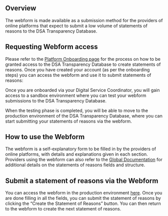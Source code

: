 ## Overview

The webform is made available as a submission method for the providers of online platforms that expect to submit a low volume of statements of reasons to the DSA Transparency Database.

## Requesting Webform access

Please refer to the [Platform Onboarding page](/profile/page/onboarding) for the process on how to be granted access to the DSA Transparency Database to create statements of reasons. Once you have created your account (as per the onboarding steps) you can access the webform and use it to submit statements of reasons:

Once you are onboarded via your Digital Service Coordinator, you will gain access to a sandbox environment where you can test your webform submissions to the DSA Transparency Database.

When the testing phase is completed, you will be able to move to the production environment of the DSA Transparency Database, where you can start submitting your statements of reasons via the webform.

## How to use the Webform
The webform is a self-explanatory form to be filled in by the providers of online platforms, with details and explanations given in each section. Providers using the webform can also refer to the [Global Documentation](/profile/page/documentation) for additional details on the statements of reasons fields and structure.

## Submit a statement of reasons via the Webform
You can access the webform in the production environment [here](https://transparency.dsa.ec.europa.eu/statement/create). Once you are done filling in all the fields, you can submit the statement of reasons by clicking the “Create the Statement of Reasons” button. You can then return to the webform to create the next statement of reasons.
